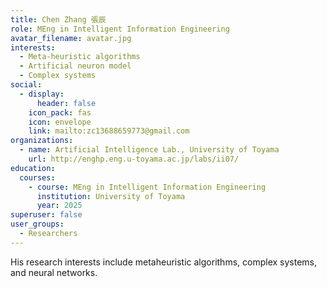 ```yaml
---
title: Chen Zhang 張辰
role: MEng in Intelligent Information Engineering
avatar_filename: avatar.jpg
interests:
  - Meta-heuristic algorithms
  - Artificial neuron model
  - Complex systems
social:
  - display:
      header: false
    icon_pack: fas
    icon: envelope
    link: mailto:zc13688659773@gmail.com
organizations:
  - name: Artificial Intelligence Lab., University of Toyama
    url: http://enghp.eng.u-toyama.ac.jp/labs/ii07/
education:
  courses:
    - course: MEng in Intelligent Information Engineering
      institution: University of Toyama
      year: 2025
superuser: false
user_groups:
  - Researchers
---
```

His research interests include metaheuristic algorithms, complex systems, and neural networks.